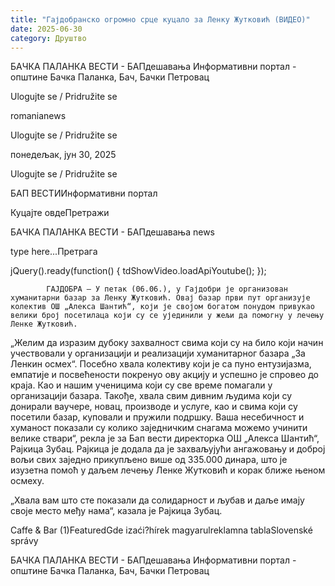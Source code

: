```yaml
---
title: "Гајдобранско огромно срце куцало за Ленку Жутковић (ВИДЕО)"
date: 2025-06-30
category: Друштво
---
```


БАЧКА ПАЛАНКА ВЕСТИ - БАПдешавања Информативни портал - општине Бачка Паланка, Бач, Бачки Петровац

Ulogujte se / Pridružite se

romanianews

Ulogujte se / Pridružite se

понедељак, јун 30, 2025

Ulogujte se / Pridružite se

БАП ВЕСТИИнформативни портал

Куцајте овдеПретражи

БАЧКА ПАЛАНКА ВЕСТИ - БАПдешавања news

type here...Претрага

jQuery().ready(function() {
                            tdShowVideo.loadApiYoutube(); 
                        });
                        
                    
            ГАЈДОБРА – У петак (06.06.), у Гајдобри је организован хуманитарни базар за Ленку Жутковић. Овај базар први пут организује колектив ОШ „Алекса Шантић“, који је својом богатом понудом привукао велики број посетилаца који су се ујединили у жељи да помогну у лечењу Ленке Жутковић.

„Желим да изразим дубоку захвалност свима који су на било који начин учествовали у организацији и реализацији хуманитарног базара „За Ленкин осмех“. Посебно хвала колективу који је са пуно ентузијазма, емпатије и посвећености покренуо ову акцију и успешно је спровео до краја. Као и нашим ученицима који су све време помагали у организацији базара. Такође, хвала свим дивним људима који су донирали ваучере, новац, производе и услуге, као и свима који су посетили базар, куповали и пружили подршку. Ваша несебичност и хуманост показали су колико заједничким снагама можемо учинити велике ствари“, рекла је за Бап вести директорка ОШ „Алекса Шантић“, Рајкица Зубац.
Рајкица је додала да је захваљујући ангажовању и доброј вољи свих заједно прикупљено више од 335.000 динара, што је изузетна помоћ у даљем лечењу Ленке Жутковић и корак ближе њеном осмеху.


„Хвала вам што сте показали да солидарност и љубав и даље имају своје место међу нама“, казала је Рајкица Зубац.

Caffe & Bar (1)FeaturedGde izaći?hírek magyarulreklamna tablaSlovenské správy

БАЧКА ПАЛАНКА ВЕСТИ - БАПдешавања Информативни портал - општине Бачка Паланка, Бач, Бачки Петровац
